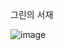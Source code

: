 그린의 서재

![image](https://github.com/EunJinPark98/Shop/assets/120006805/c5de31a0-af12-4868-88dc-723438bc4fd2)

